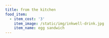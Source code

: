 ```yaml
---
title: from the kitchen
food_item:
  - item_cost: '3'
    item_image: /static/img/inkwell-drink.jpg
    item_name: egg sandwich
---
```


